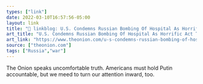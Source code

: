 ```yaml
---
types: ["link"]
date: 2022-03-10T16:57:56-05:00
layout: link
title: "🔗 linkblog: U.S. Condemns Russian Bombing Of Hospital As Horrific Act That Any World Power Could Theoretically Commit'"
art_title: "U.S. Condemns Russian Bombing Of Hospital As Horrific Act That Any World Power Could Theoretically Commit"
art_link: "https://www.theonion.com/u-s-condemns-russian-bombing-of-hospital-as-horrific-a-1848636409"
source: ["theonion.com"]
tags: ["Russia","war"]
---
```

The Onion speaks uncomfortable truth. Americans must hold Putin accountable, but we meed to turn our attention inward, too.
